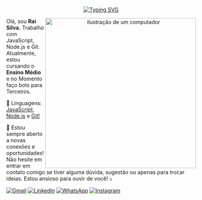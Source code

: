 <div align="center"><br>
 
 [![Typing SVG](https://readme-typing-svg.demolab.com?font=Fira+Code&pause=1000&color=FF6E96&center=true&random=false&width=500&lines=Rai+Silva!🌎;Cloud+Computing;Welcome+to+my+profile!+%E2%AD%90%EF%B8%8F)](https://git.io/typing-svg)
 
 <img src="https://raw.githubusercontent.com/MicaelliMedeiros/micaellimedeiros/master/image/computer-illustration.png" alt="ilustração de um computador" min-width="400px" max-width="400px" width="400px" align="right">

<p align="left"> 
  Olá, sou <strong>Rai Silva.</strong> Trabalho com JavaScript, Node.js e Git. <br> Atualmente, estou cursando o <strong>Ensino Médio</strong> e no Momento faço bots para Terceiros.
</p>

<p align="left">
🦄 Linguagens: <a href="https://www.javascript.com/">JavaScript, </a> <a href="https://nodejs.org/en">Node.js</a> e <a href="https://git-scm.com/">Git!</a>
</p>

<p align="left">
  💌 Estou sempre aberto a novas conexões e oportunidades! Não hesite em entrar em contato comigo se tiver alguma dúvida, sugestão ou apenas para trocar ideias. Estou ansioso para ouvir de você! ⤵️
</p>

<p align="left">
  <a href="mailto:rs2508018@gmail.com" target="_blank" title="Gmail">
  <img src="https://img.shields.io/badge/-Gmail-FF0000?style=flat-square&slabelColor=FF0000&logo=gmail&logoColor=white&link=https://is.gd/qFV84d" target="_blank" alt="Gmail"/></a>
  <a href="https://www.linkedin.com/in/rai-silva-428993263/" title="LinkedIn">
  <img src="https://img.shields.io/badge/-Linkedin-0e76a8?style=flat-square&logo=Linkedin&logoColor=white&link=https://www.linkedin.com/in/rai-silva-428993263/" target="_blank" alt="LinkedIn"/></a>
  <a href="https://api.whatsapp.com/send/?phone=5594991652693&text&type=phone_number&app_absent=0" target="_blank" title="WhatsApp">
  <img src="https://img.shields.io/badge/-WhatsApp-25d366?style=flat-square&labelColor=25d366&logo=whatsapp&logoColor=white&link=https://api.whatsapp.com/send/?phone=5594991652693&text&type=phone_number&app_absent=0" target="_blank"alt="WhatsApp"/></a>
  <a href="https://www.instagram.com/negrescojs/" title="Instagram">
  <img src="https://img.shields.io/badge/-Instagram-DF0174?style=flat-square&labelColor=DF0174&logo=instagram&logoColor=white&link=https://www.instagram.com/negrescojs/" target="_blank" alt="Instagram"/></a>
</p>
